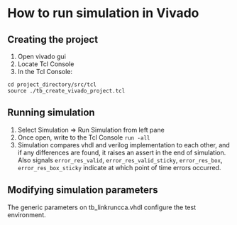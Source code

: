 # How to run simulation in Vivado

## Creating the project
1. Open vivado gui
2. Locate Tcl Console
3. In the Tcl Console:
```
cd project_directory/src/tcl
source ./tb_create_vivado_project.tcl
```
## Running simulation
1. Select Simulation => Run Simulation from left pane
2. Once open, write to the Tcl Console
`run -all`
3. Simulation compares vhdl and verilog implementation to each other, and if any differences are found, 
it raises an assert in the end of simulation. 
Also signals `error_res_valid`, `error_res_valid_sticky`, `error_res_box`, `error_res_box_sticky`
indicate at which point of time errors occurred.

## Modifying simulation parameters
The generic parameters on tb_linkruncca.vhdl configure the test environment.
